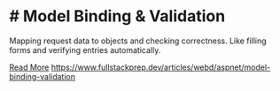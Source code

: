# # Model Binding & Validation

Mapping request data to objects and checking correctness. Like filling forms and verifying entries automatically.

[Read More](https://www.fullstackprep.dev/articles/webd/aspnet/model-binding-validation) https://www.fullstackprep.dev/articles/webd/aspnet/model-binding-validation
